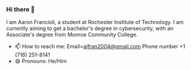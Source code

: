 ### Hi there 👋
I am Aaron Francioli, a student at Rochester Institute of Technology. I am currently aiming to get a bachelor's degree in cybersecurity, with
an Associate's degree from Monroe Community College. 
- 📫 How to reach me: Email=ajfran2004@gmail.com Phone number +1 (716) 251-8141
- 😄 Pronouns: He/Him
<!--
**AaronError1005/AaronError1005** is a ✨ _special_ ✨ repository because its `README.md` (this file) appears on your GitHub profile.
